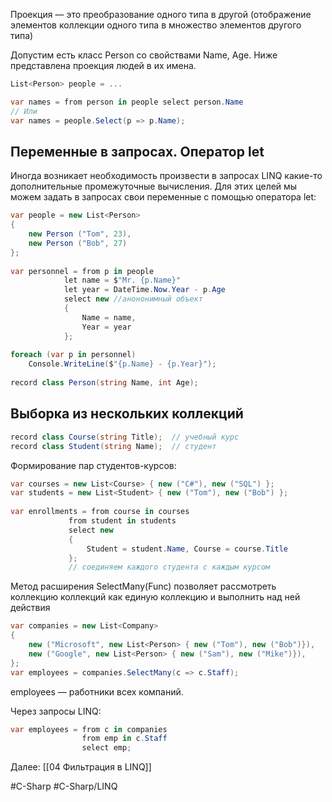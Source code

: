 Проекция — это преобразование одного типа в другой (отображение элементов коллекции одного типа в множество элементов другого типа)

Допустим есть класс Person со свойствами Name, Age. Ниже представлена проекция людей в их имена.
```cs
List<Person> people = ...

var names = from person in people select person.Name
// Или
var names = people.Select(p => p.Name);
```

## Переменные в запросах. Оператор let

Иногда возникает необходимость произвести в запросах LINQ какие-то дополнительные промежуточные вычисления. Для этих целей мы можем задать в запросах свои переменные с помощью оператора let:
```cs
var people = new List<Person>
{
    new Person ("Tom", 23),
    new Person ("Bob", 27)
};
 
var personnel = from p in people
			let name = $"Mr. {p.Name}"
			let year = DateTime.Now.Year - p.Age
			select new //анононимный объект
			{
				Name = name,
				Year = year
			};
 
foreach (var p in personnel)
    Console.WriteLine($"{p.Name} - {p.Year}");
 
record class Person(string Name, int Age);
```

## Выборка из нескольких коллекций

```cs
record class Course(string Title);  // учебный курс
record class Student(string Name);  // студент
```

Формирование пар студентов-курсов:

```cs
var courses = new List<Course> { new ("C#"), new ("SQL") };
var students = new List<Student> { new ("Tom"), new ("Bob") };
 
var enrollments = from course in courses
             from student in students
             select new
             {
	             Student = student.Name, Course = course.Title
             };
             // соединяем каждого студента с каждым курсом

```

Метод расширения SelectMany(Func) позволяет рассмотреть коллекцию коллекций как единую коллекцию и выполнить над ней действия

```cs
var companies = new List<Company>
{
    new ("Microsoft", new List<Person> { new ("Tom"), new ("Bob")}),
    new ("Google", new List<Person> { new ("Sam"), new ("Mike")}),
};
var employees = companies.SelectMany(c => c.Staff);
```

employees — работники всех компаний.

Через запросы LINQ:

```cs
var employees = from c in companies
                from emp in c.Staff
                select emp;
```

Далее: [[04 Фильтрация в LINQ]]

#C-Sharp #C-Sharp/LINQ